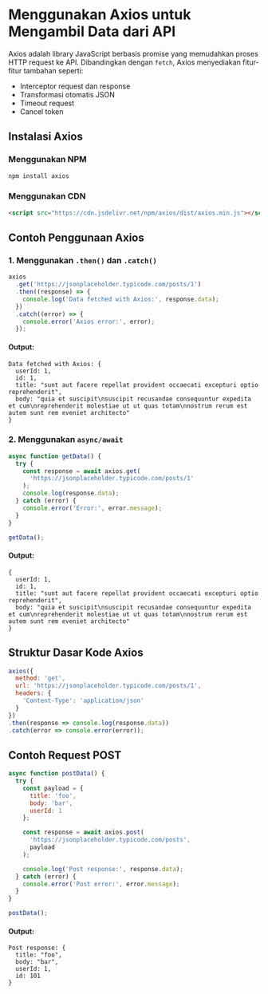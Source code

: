 # Menggunakan Axios untuk Mengambil Data dari API

Axios adalah library JavaScript berbasis promise yang memudahkan proses HTTP request ke API. Dibandingkan dengan `fetch`, Axios menyediakan fitur-fitur tambahan seperti:

- Interceptor request dan response
- Transformasi otomatis JSON
- Timeout request
- Cancel token

## Instalasi Axios

### Menggunakan NPM
```bash
npm install axios
```

### Menggunakan CDN
```html
<script src="https://cdn.jsdelivr.net/npm/axios/dist/axios.min.js"></script>
```

## Contoh Penggunaan Axios

### 1. Menggunakan `.then()` dan `.catch()`

```javascript
axios
  .get('https://jsonplaceholder.typicode.com/posts/1')
  .then((response) => {
    console.log('Data fetched with Axios:', response.data);
  })
  .catch((error) => {
    console.error('Axios error:', error);
  });
```

#### Output:
```
Data fetched with Axios: {
  userId: 1,
  id: 1,
  title: "sunt aut facere repellat provident occaecati excepturi optio reprehenderit",
  body: "quia et suscipit\nsuscipit recusandae consequuntur expedita et cum\nreprehenderit molestiae ut ut quas totam\nnostrum rerum est autem sunt rem eveniet architecto"
}
```

### 2. Menggunakan `async/await`

```javascript
async function getData() {
  try {
    const response = await axios.get(
      'https://jsonplaceholder.typicode.com/posts/1'
    );
    console.log(response.data);
  } catch (error) {
    console.error('Error:', error.message);
  }
}

getData();
```

#### Output:
```
{
  userId: 1,
  id: 1,
  title: "sunt aut facere repellat provident occaecati excepturi optio reprehenderit",
  body: "quia et suscipit\nsuscipit recusandae consequuntur expedita et cum\nreprehenderit molestiae ut ut quas totam\nnostrum rerum est autem sunt rem eveniet architecto"
}
```

## Struktur Dasar Kode Axios

```javascript
axios({
  method: 'get',
  url: 'https://jsonplaceholder.typicode.com/posts/1',
  headers: {
    'Content-Type': 'application/json'
  }
})
.then(response => console.log(response.data))
.catch(error => console.error(error));
```

## Contoh Request POST

```javascript
async function postData() {
  try {
    const payload = {
      title: 'foo',
      body: 'bar',
      userId: 1
    };

    const response = await axios.post(
      'https://jsonplaceholder.typicode.com/posts',
      payload
    );

    console.log('Post response:', response.data);
  } catch (error) {
    console.error('Post error:', error.message);
  }
}

postData();
```

#### Output:
```
Post response: {
  title: "foo",
  body: "bar",
  userId: 1,
  id: 101
}
```

